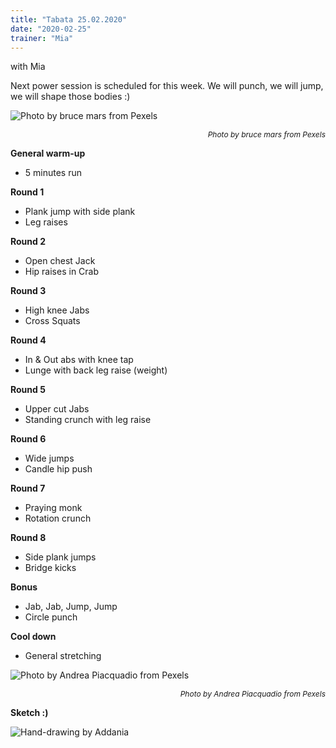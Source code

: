 ```yaml
---
title: "Tabata 25.02.2020"
date: "2020-02-25"
trainer: "Mia"
---
```


with Mia

Next power session is scheduled for this week. We will punch, we will jump, we will shape those bodies :)

![](https://i.imgur.com/pTuwn96.jpg "Photo by bruce mars from Pexels")<p style="font-size: 12px; text-align: right">*Photo by bruce mars from Pexels*</p>


**General warm-up**
- 5 minutes run

**Round 1**
- Plank jump with side plank
- Leg raises

**Round 2**
- Open chest Jack
- Hip raises in Crab

**Round 3**
- High knee Jabs
- Cross Squats

**Round 4**
- In & Out abs with knee tap
- Lunge with back leg raise (weight)

**Round 5**
- Upper cut Jabs
- Standing crunch with leg raise

**Round 6**
- Wide jumps
- Candle hip push

**Round 7**
- Praying monk
- Rotation crunch

**Round 8**
- Side plank jumps
- Bridge kicks

**Bonus**
- Jab, Jab, Jump, Jump
- Circle punch

**Cool down**
- General stretching


![](https://i.imgur.com/FnbnSmg.jpg "Photo by Andrea Piacquadio from Pexels")<p style="font-size: 12px; text-align: right">*Photo by Andrea Piacquadio from Pexels*</p>

**Sketch :)**

![](https://i.imgur.com/VTyPMZ7.jpg "Hand-drawing by Addania")
